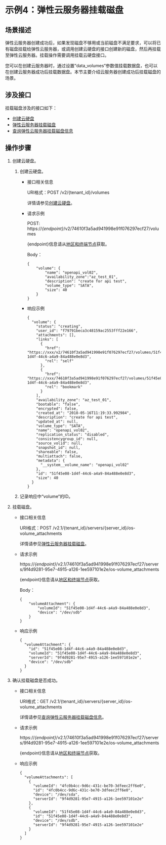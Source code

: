 # 示例4：弹性云服务器挂载磁盘<a name="ZH-CN_TOPIC_0176186093"></a>

## 场景描述<a name="section17695121115219"></a>

弹性云服务器创建成功后，如果发现磁盘不够用或当前磁盘不满足要求，可以将已有磁盘挂载给弹性云服务器，或调用创建云硬盘的接口创建新的磁盘，然后再挂载至弹性云服务器。挂载操作需要调用挂载云硬盘接口。

您可以在创建云服务器时，通过设置“data\_volumes“参数值挂载数据盘，也可以在创建云服务器成功后挂载数据盘。本节主要介绍云服务器创建成功后挂载磁盘的场景。

## 涉及接口<a name="section181653502527"></a>

挂载磁盘涉及的接口如下：

-   [创建云硬盘](#li1016618261426)
-   [弹性云服务器挂载磁盘](#li115644810562)
-   [查询弹性云服务器挂载磁盘信息](#li3605152195616)

## 操作步骤<a name="section817015318416"></a>

1.  <a name="li1016618261426"></a>创建云硬盘。
    1.  创建云硬盘。
        -   接口相关信息

            URI格式：POST /v2/\{tenant\_id\}/volumes

            详情请参见[创建云硬盘](https://support.huaweicloud.com/zh-cn/api-evs/evs_04_2065.html)。

        -   请求示例

            POST: https://_\{endpoint\}_/v2/74610f3a5ad941998e91f076297ecf27/volumes

            \{endpoint\}信息请从[地区和终端节点](https://developer.huaweicloud.com/endpoint?ECS)获取。

            Body：

            ```
            {
                "volume": {
                    "name": "openapi_vol02", 
                    "availability_zone":"az_test_01", 
                    "description": "create for api test", 
                    "volume_type": "SATA", 
                    "size": 40
                }
            }
            ```

        -   响应示例

            ```
            {
              "volume": {
                "status": "creating",
                "user_id": "f79791beca3c48159ac2553fff22e166",
                "attachments": [],
                "links": [
                  {
                    "href": "https://xxx/v2/74610f3a5ad941998e91f076297ecf27/volumes/51f45e08-1d4f-44c6-a4a9-84a488e0e8d3",
                    "rel": "self"
                  },
                  {
                    "href": "https://xxx/74610f3a5ad941998e91f076297ecf27/volumes/51f45e08-1d4f-44c6-a4a9-84a488e0e8d3",
                    "rel": "bookmark"
                  }
                ],
                "availability_zone": "az_test_01",
                "bootable": "false",
                "encrypted": false,
                "created_at": "2018-05-16T11:19:33.992984",
                "description": "create for api test",
                "updated_at": null,
                "volume_type": "SATA",
                "name": "openapi_vol02",
                "replication_status": "disabled",
                "consistencygroup_id": null,
                "source_volid": null,
                "snapshot_id": null,
                "shareable": false,
                "multiattach": false,
                "metadata": {
                  "__system__volume_name": "openapi_vol02"
                },
                "id": "51f45e08-1d4f-44c6-a4a9-84a488e0e8d3",
                "size": 40
              }
            }
            ```

    2.  记录响应中“volume“的ID。

2.  <a name="li115644810562"></a>挂载磁盘。
    -   接口相关信息

        URI格式：POST /v2.1/\{tenant\_id\}/servers/\{server\_id\}/os-volume\_attachments

        详情请参见[弹性云服务器挂载磁盘](弹性云服务器挂载磁盘（OpenStack原生）.md)。

    -   请求示例

        https://_\{endpoint\}_/v2.1/74610f3a5ad941998e91f076297ecf27/servers/9f4d9281-95e7-4915-a126-1ee597101e2e/os-volume\_attachments

        \{endpoint\}信息请从[地区和终端节点](https://developer.huaweicloud.com/endpoint?ECS)获取。

        Body：

        ```
        {
            "volumeAttachment": {
                "volumeId": "51f45e08-1d4f-44c6-a4a9-84a488e0e8d3",
                "device": "/dev/sdb"
            }
        }
        ```

    -   响应示例

        ```
        {
          "volumeAttachment": {
            "id": "51f45e08-1d4f-44c6-a4a9-84a488e0e8d3",
            "volumeId": "51f45e08-1d4f-44c6-a4a9-84a488e0e8d3",
            "serverId": "9f4d9281-95e7-4915-a126-1ee597101e2e",
            "device": "/dev/sdb"
          }
        }
        ```

3.  <a name="li3605152195616"></a>确认挂载磁盘是否成功。
    -   接口相关信息

        URI格式：GET /v2.1/\{tenant\_id\}/servers/\{server\_id\}/os-volume\_attachments

        详情请参见[查询弹性云服务器挂载磁盘信息](查询弹性云服务器挂载磁盘信息-0.md)。

    -   请求示例

        https://_\{endpoint\}_/v2.1/74610f3a5ad941998e91f076297ecf27/servers/9f4d9281-95e7-4915-a126-1ee597101e2e/os-volume\_attachments

        \{endpoint\}信息请从[地区和终端节点](https://developer.huaweicloud.com/endpoint?ECS)获取。

    -   响应示例

        ```
        {
          "volumeAttachments": [
            {
              "volumeId": "4fc0b4cc-9d6c-431c-be70-3dfeec2ff6e0",
              "id": "4fc0b4cc-9d6c-431c-be70-3dfeec2ff6e0",
              "device": "/dev/sda",
              "serverId": "9f4d9281-95e7-4915-a126-1ee597101e2e"
            },
            {
              "volumeId": "51f45e08-1d4f-44c6-a4a9-84a488e0e8d3",
              "id": "51f45e08-1d4f-44c6-a4a9-84a488e0e8d3",
              "device": "/dev/sdb",
              "serverId": "9f4d9281-95e7-4915-a126-1ee597101e2e"
            }
          ]
        }
        ```



